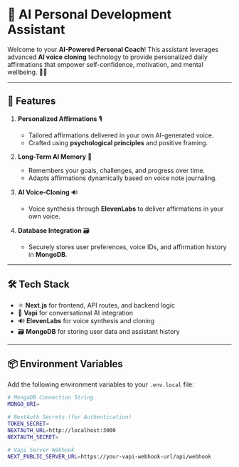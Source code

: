 # 🧘 **AI Personal Development Assistant**

Welcome to your **AI-Powered Personal Coach**! This assistant leverages advanced **AI voice cloning** technology to provide personalized daily affirmations that empower self-confidence, motivation, and mental wellbeing. 🧠💡  

---

## 🌟 **Features**

1. **Personalized Affirmations** 🎙️  
   - Tailored affirmations delivered in your own AI-generated voice.  
   - Crafted using **psychological principles** and positive framing.  

2. **Long-Term AI Memory** 📓  
   - Remembers your goals, challenges, and progress over time.  
   - Adapts affirmations dynamically based on voice note journaling.  

3. **AI Voice-Cloning** 🔊  
   - Voice synthesis through **ElevenLabs** to deliver affirmations in your own voice.  

4. **Database Integration** 🗃️  
   - Securely stores user preferences, voice IDs, and affirmation history in **MongoDB**.  

---

## 🛠️ **Tech Stack**

- ⚛️ **Next.js** for frontend, API routes, and backend logic  
- 🤖 **Vapi** for conversational AI integration  
- 🔊 **ElevenLabs** for voice synthesis and cloning  
- 🗃️ **MongoDB** for storing user data and assistant history  

---

## 📦 **Environment Variables**

Add the following environment variables to your `.env.local` file:

```bash
# MongoDB Connection String
MONGO_URI=

# NextAuth Secrets (for Authentication)
TOKEN_SECRET=
NEXTAUTH_URL=http://localhost:3000
NEXTAUTH_SECRET=

# Vapi Server Webhook
NEXT_PUBLIC_SERVER_URL=https://your-vapi-webhook-url/api/webhook


